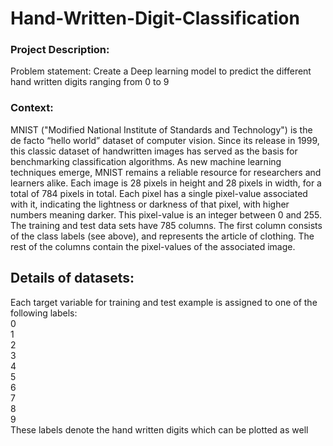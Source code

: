 # Hand-Written-Digit-Classification

### Project Description:
Problem statement: Create a Deep learning model to predict the different hand written digits
ranging from 0 to 9
### Context: 
MNIST ("Modified National Institute of Standards and Technology") is the de facto
“hello world” dataset of computer vision. Since its release in 1999, this classic dataset of
handwritten images has served as the basis for benchmarking classification algorithms. As new
machine learning techniques emerge, MNIST remains a reliable resource for researchers and
learners alike.
Each image is 28 pixels in height and 28 pixels in width, for a total of 784 pixels in total. Each
pixel has a single pixel-value associated with it, indicating the lightness or darkness of that
pixel, with higher numbers meaning darker. This pixel-value is an integer between 0 and 255.
The training and test data sets have 785 columns. The first column consists of the class labels
(see above), and represents the article of clothing. The rest of the columns contain the pixel-values of the associated image.

## Details of datasets:
Each target variable for training and test example is assigned to one of the following labels:
<br>
0<br>
1<br>
2<br>
3<br>
4<br>
5<br>
6<br>
7<br>
8<br>
9<br>
These labels denote the hand written digits which can be plotted as well

